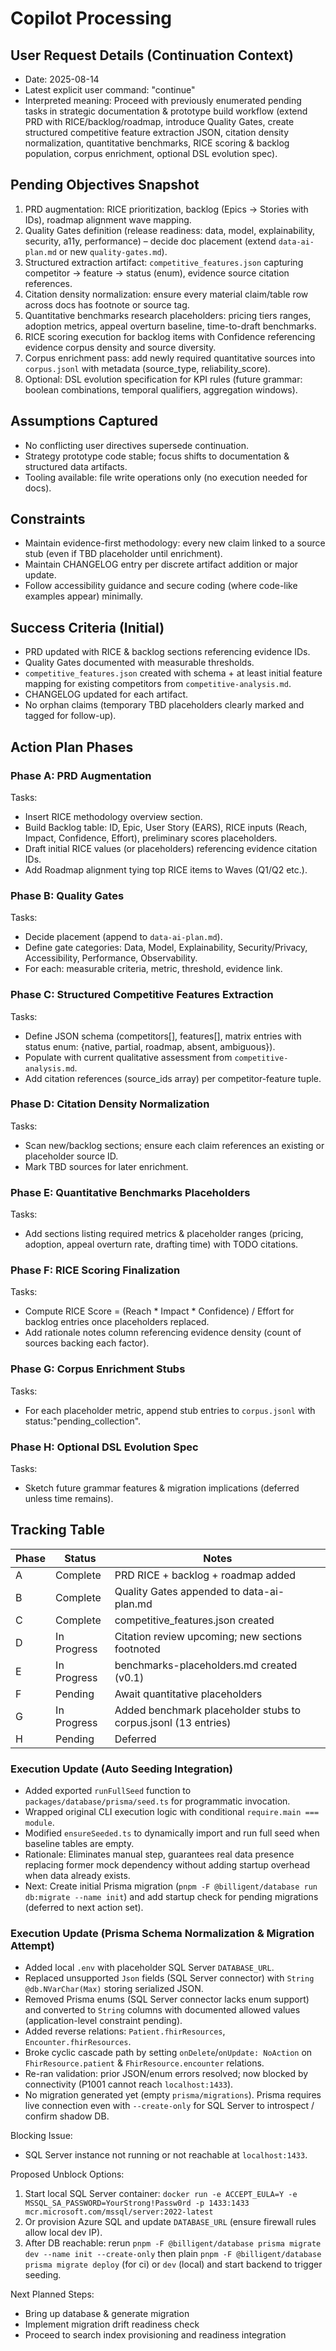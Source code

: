 # Copilot Processing

## User Request Details (Continuation Context)
- Date: 2025-08-14
- Latest explicit user command: "continue"
- Interpreted meaning: Proceed with previously enumerated pending tasks in strategic documentation & prototype build workflow (extend PRD with RICE/backlog/roadmap, introduce Quality Gates, create structured competitive feature extraction JSON, citation density normalization, quantitative benchmarks, RICE scoring & backlog population, corpus enrichment, optional DSL evolution spec).

## Pending Objectives Snapshot
1. PRD augmentation: RICE prioritization, backlog (Epics -> Stories with IDs), roadmap alignment wave mapping.
2. Quality Gates definition (release readiness: data, model, explainability, security, a11y, performance) – decide doc placement (extend `data-ai-plan.md` or new `quality-gates.md`).
3. Structured extraction artifact: `competitive_features.json` capturing competitor -> feature -> status (enum), evidence source citation references.
4. Citation density normalization: ensure every material claim/table row across docs has footnote or source tag.
5. Quantitative benchmarks research placeholders: pricing tiers ranges, adoption metrics, appeal overturn baseline, time-to-draft benchmarks.
6. RICE scoring execution for backlog items with Confidence referencing evidence corpus density and source diversity.
7. Corpus enrichment pass: add newly required quantitative sources into `corpus.jsonl` with metadata (source_type, reliability_score).
8. Optional: DSL evolution specification for KPI rules (future grammar: boolean combinations, temporal qualifiers, aggregation windows).

## Assumptions Captured
- No conflicting user directives supersede continuation.
- Strategy prototype code stable; focus shifts to documentation & structured data artifacts.
- Tooling available: file write operations only (no execution needed for docs).

## Constraints
- Maintain evidence-first methodology: every new claim linked to a source stub (even if TBD placeholder until enrichment).
- Maintain CHANGELOG entry per discrete artifact addition or major update.
- Follow accessibility guidance and secure coding (where code-like examples appear) minimally.

## Success Criteria (Initial)
- PRD updated with RICE & backlog sections referencing evidence IDs.
- Quality Gates documented with measurable thresholds.
- `competitive_features.json` created with schema + at least initial feature mapping for existing competitors from `competitive-analysis.md`.
- CHANGELOG updated for each artifact.
- No orphan claims (temporary TBD placeholders clearly marked and tagged for follow-up).

## Action Plan Phases

### Phase A: PRD Augmentation
Tasks:
- Insert RICE methodology overview section.
- Build Backlog table: ID, Epic, User Story (EARS), RICE inputs (Reach, Impact, Confidence, Effort), preliminary scores placeholders.
- Draft initial RICE values (or placeholders) referencing evidence citation IDs.
- Add Roadmap alignment tying top RICE items to Waves (Q1/Q2 etc.).

### Phase B: Quality Gates
Tasks:
- Decide placement (append to `data-ai-plan.md`).
- Define gate categories: Data, Model, Explainability, Security/Privacy, Accessibility, Performance, Observability.
- For each: measurable criteria, metric, threshold, evidence link.

### Phase C: Structured Competitive Features Extraction
Tasks:
- Define JSON schema (competitors[], features[], matrix entries with status enum: {native, partial, roadmap, absent, ambiguous}).
- Populate with current qualitative assessment from `competitive-analysis.md`.
- Add citation references (source_ids array) per competitor-feature tuple.

### Phase D: Citation Density Normalization
Tasks:
- Scan new/backlog sections; ensure each claim references an existing or placeholder source ID.
- Mark TBD sources for later enrichment.

### Phase E: Quantitative Benchmarks Placeholders
Tasks:
- Add sections listing required metrics & placeholder ranges (pricing, adoption, appeal overturn rate, drafting time) with TODO citations.

### Phase F: RICE Scoring Finalization
Tasks:
- Compute RICE Score = (Reach * Impact * Confidence) / Effort for backlog entries once placeholders replaced.
- Add rationale notes column referencing evidence density (count of sources backing each factor).

### Phase G: Corpus Enrichment Stubs
Tasks:
- For each placeholder metric, append stub entries to `corpus.jsonl` with status:"pending_collection".

### Phase H: Optional DSL Evolution Spec
Tasks:
- Sketch future grammar features & migration implications (deferred unless time remains).

## Tracking Table
| Phase | Status | Notes |
|-------|--------|-------|
| A | Complete | PRD RICE + backlog + roadmap added |
| B | Complete | Quality Gates appended to data-ai-plan.md |
| C | Complete | competitive_features.json created |
| D | In Progress | Citation review upcoming; new sections footnoted |
| E | In Progress | benchmarks-placeholders.md created (v0.1) |
| F | Pending | Await quantitative placeholders |
| G | In Progress | Added benchmark placeholder stubs to corpus.jsonl (13 entries) |
| H | Pending | Deferred |

### Execution Update (Auto Seeding Integration)
- Added exported `runFullSeed` function to `packages/database/prisma/seed.ts` for programmatic invocation.
- Wrapped original CLI execution logic with conditional `require.main === module`.
- Modified `ensureSeeded.ts` to dynamically import and run full seed when baseline tables are empty.
- Rationale: Eliminates manual step, guarantees real data presence replacing former mock dependency without adding startup overhead when data already exists.
- Next: Create initial Prisma migration (`pnpm -F @billigent/database run db:migrate --name init`) and add startup check for pending migrations (deferred to next action set).



### Execution Update (Prisma Schema Normalization & Migration Attempt)
- Added local `.env` with placeholder SQL Server `DATABASE_URL`.
- Replaced unsupported `Json` fields (SQL Server connector) with `String @db.NVarChar(Max)` storing serialized JSON.
- Removed Prisma enums (SQL Server connector lacks enum support) and converted to `String` columns with documented allowed values (application-level constraint pending).
- Added reverse relations: `Patient.fhirResources`, `Encounter.fhirResources`.
- Broke cyclic cascade path by setting `onDelete`/`onUpdate: NoAction` on `FhirResource.patient` & `FhirResource.encounter` relations.
- Re-ran validation: prior JSON/enum errors resolved; now blocked by connectivity (P1001 cannot reach `localhost:1433`).
- No migration generated yet (empty `prisma/migrations`). Prisma requires live connection even with `--create-only` for SQL Server to introspect / confirm shadow DB.

Blocking Issue:
- SQL Server instance not running or not reachable at `localhost:1433`.

Proposed Unblock Options:
1. Start local SQL Server container:
   `docker run -e ACCEPT_EULA=Y -e MSSQL_SA_PASSWORD=YourStrong!Passw0rd -p 1433:1433 mcr.microsoft.com/mssql/server:2022-latest`
2. Or provision Azure SQL and update `DATABASE_URL` (ensure firewall rules allow local dev IP).
3. After DB reachable: rerun `pnpm -F @billigent/database prisma migrate dev --name init --create-only` then plain `pnpm -F @billigent/database prisma migrate deploy` (for ci) or `dev` (local) and start backend to trigger seeding.

Next Planned Steps:
- Bring up database & generate migration
- Implement migration drift readiness check
- Proceed to search index provisioning and readiness integration
